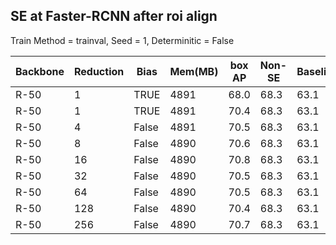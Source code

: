 ## SE at Faster-RCNN after roi align 
Train Method = trainval,  Seed = 1,   Determinitic = False 

| Backbone | Reduction | Bias  | Mem(MB) | box AP | Non-SE | Baseline |
|----------|-----------|-------|---------|--------|--------|----------|
| R-50     | 1         | TRUE  | 4891    | 68.0   | 68.3   | 63.1     |
| R-50     | 1         | TRUE  | 4891    | 70.4   | 68.3   | 63.1     |
| R-50     | 4         | False | 4891    | 70.5   | 68.3   | 63.1     |
| R-50     | 8         | False | 4890    | 70.6   | 68.3   | 63.1     |
| R-50     | 16        | False | 4890    | 70.8   | 68.3   | 63.1     |
| R-50     | 32        | False | 4890    | 70.5   | 68.3   | 63.1     |
| R-50     | 64        | False | 4890    | 70.5   | 68.3   | 63.1     |
| R-50     | 128       | False | 4890    | 70.4   | 68.3   | 63.1     |
| R-50     | 256       | False | 4890    | 70.7   | 68.3   | 63.1     |
